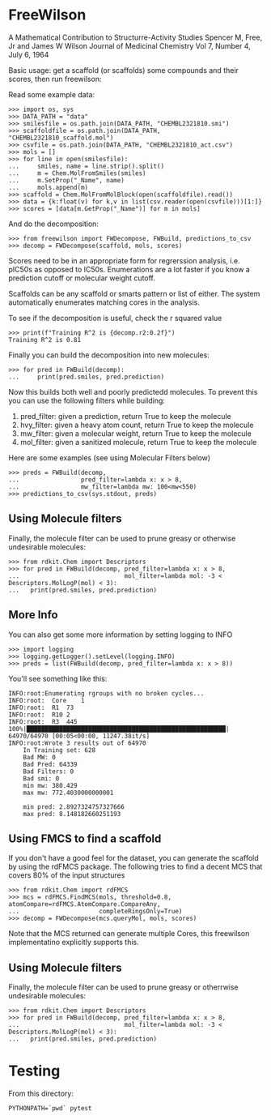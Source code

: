 FreeWilson
==========
A Mathematical Contribution to Structurre-Activity Studies
Spencer M, Free, Jr and James W Wilson
Journal of Medicinal Chemistry
Vol 7, Number 4, July 6, 1964

Basic usage: get a scaffold (or scaffolds) some compounds and their scores, 
then run freewilson:


Read some example data:
```
>>> import os, sys
>>> DATA_PATH = "data"
>>> smilesfile = os.path.join(DATA_PATH, "CHEMBL2321810.smi")
>>> scaffoldfile = os.path.join(DATA_PATH, "CHEMBL2321810_scaffold.mol")
>>> csvfile = os.path.join(DATA_PATH, "CHEMBL2321810_act.csv")
>>> mols = []
>>> for line in open(smilesfile):
...     smiles, name = line.strip().split()
...     m = Chem.MolFromSmiles(smiles)
...     m.SetProp("_Name", name)
...     mols.append(m)
>>> scaffold = Chem.MolFromMolBlock(open(scaffoldfile).read())
>>> data = {k:float(v) for k,v in list(csv.reader(open(csvfile)))[1:]}
>>> scores = [data[m.GetProp("_Name")] for m in mols]

```

And do the decomposition:
```
>>> from freewilson import FWDecompose, FWBuild, predictions_to_csv
>>> decomp = FWDecompose(scaffold, mols, scores)
```

Scores need to be in an appropriate form for regrerssion analysis, i.e. pIC50s as opposed to IC50s.
Enumerations are a lot faster if you know a prediction cutoff or molecular weight cutoff.

Scaffolds can be any scaffold or smarts pattern or list of either.  The system automatically 
enumerates matching cores in the analysis.

To see if the decomposition is useful, check the r squared value

```
>>> print(f"Training R^2 is {decomp.r2:0.2f}")
Training R^2 is 0.81

```

Finally you can build the decomposition into new molecules:

```
>>> for pred in FWBuild(decomp):
...     print(pred.smiles, pred.prediction)

```

Now this builds both well and poorly predictedd molecules.  To prevent
this you can use the following filters while building:

   1. pred_filter:  given a prediction, return True to keep the molecule
   2. hvy_filter: given a heavy atom count, return True to keep the molecule
   3. mw_filter: given a molecular weight, return True to keep the molecule
   4. mol_filter: given a sanitized molecule, return True to keep the molecule

Here are some examples (see using Molecular Filters below)

```
>>> preds = FWBuild(decomp, 
...                 pred_filter=lambda x: x > 8, 
...                 mw_filter=lambda mw: 100<mw<550)
>>> predictions_to_csv(sys.stdout, preds)

```

Using Molecule filters
----------------------
Finally, the molecule filter can be used to prune greasy or otherwise undesirable
molecules:

```
>>> from rdkit.Chem import Descriptors
>>> for pred in FWBuild(decomp, pred_filter=lambda x: x > 8,
...                             mol_filter=lambda mol: -3 < Descriptors.MolLogP(mol) < 3):
...   print(pred.smiles, pred.prediction)

```

More Info
---------
You can also get some more information by setting logging to INFO

```
>>> import logging
>>> logging.getLogger().setLevel(logging.INFO)
>>> preds = list(FWBuild(decomp, pred_filter=lambda x: x > 8))

```

You'll see something like this:

```
INFO:root:Enumerating rgroups with no broken cycles...
INFO:root:	Core	1
INFO:root:	R1	73
INFO:root:	R10	2
INFO:root:	R3	445
100%|███████████████████████████████████████████████████████| 64970/64970 [00:05<00:00, 11247.38it/s]
INFO:root:Wrote 3 results out of 64970
	In Training set: 628
	Bad MW: 0
	Bad Pred: 64339
	Bad Filters: 0
	Bad smi: 0
	min mw: 380.429
	max mw: 772.4030000000001
	
	min pred: 2.8927324757327666
	max pred: 8.148182660251193
```

Using FMCS to find a scaffold
-----------------------------

If you don't have a good feel for the dataset, you can generate the scaffold by using
the rdFMCS package.  The following tries to find a decent MCS that covers 80% of the
input structures


```
>>> from rdkit.Chem import rdFMCS
>>> mcs = rdFMCS.FindMCS(mols, threshold=0.8, atomCompare=rdFMCS.AtomCompare.CompareAny,
...                      completeRingsOnly=True)
>>> decomp = FWDecompose(mcs.queryMol, mols, scores)

```

Note that the MCS returned can generate multiple Cores, this freewilson implementatino
explicitly supports this.

Using Molecule filters
----------------------
Finally, the molecule filter can be used to prune greasy or otherrwise undesirable
molecules:

```
>>> from rdkit.Chem import Descriptors
>>> for pred in FWBuild(decomp, pred_filter=lambda x: x > 8,
...                             mol_filter=lambda mol: -3 < Descriptors.MolLogP(mol) < 3):
...   print(pred.smiles, pred.prediction)
```


Testing
=======

From this directory:

```
PYTHONPATH=`pwd` pytest
```
